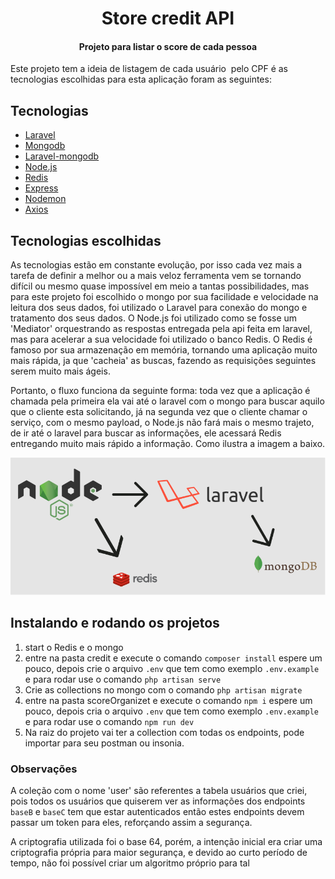 <h1 align="center">
Store credit API
</h1>

<h4 align="center">
Projeto para listar o score de cada pessoa
</h4>

<p >Este projeto tem a ideia de listagem de cada usuário  pelo CPF é as tecnologias escolhidas para esta aplicação foram as seguintes:</p>


## Tecnologias

- [Laravel](https://laravel.com/)
- [Mongodb](https://www.mongodb.com/3)
- [Laravel-mongodb](https://github.com/jenssegers/laravel-mongodb)
- [Node.js](https://nodejs.org/en/)
- [Redis](https://redis.io/)
- [Express](https://expressjs.com/)
- [Nodemon](https://nodemon.io/)
- [Axios](https://github.com/axios/axios)

## Tecnologias escolhidas

<p>As tecnologias estão em constante evolução, por isso cada vez mais a tarefa de definir a melhor ou a mais veloz ferramenta vem se tornando difícil ou mesmo quase impossível em meio a tantas possibilidades, mas para este projeto foi escolhido o mongo por sua facilidade e velocidade na leitura dos seus dados, foi utilizado o Laravel para conexão do mongo e tratamento dos seus dados. O Node.js foi utilizado como se fosse um 'Mediator' orquestrando as respostas entregada pela api feita em laravel, mas para acelerar a sua velocidade foi utilizado o banco Redis. O Redis é famoso por sua armazenação em memória, tornando uma aplicação muito mais rápida, ja que 'cacheia' as buscas, fazendo as requisições seguintes serem muito mais ágeis.</p>

<p>Portanto, o fluxo funciona da seguinte forma: toda vez que a aplicação é chamada pela primeira ela vai até o laravel com o mongo para buscar aquilo que o cliente esta solicitando, já na segunda vez que o cliente chamar o serviço, com o mesmo payload, o Node.js não fará mais o mesmo trajeto, de ir até o laravel para buscar as informações, ele acessará Redis entregando muito mais rápido a informação. Como ilustra a imagem a baixo.</p>


![alt text](https://github.com/Lvitoria/score-credit/blob/master/fluxo.png?raw=true)


## Instalando e rodando os projetos

1. start o Redis e o mongo
2. entre na pasta credit e execute o comando  `composer install` espere um pouco, depois crie o arquivo `.env` que tem como exemplo `.env.example` e para rodar use o comando `php artisan serve`
3. Crie as collections no mongo com o comando `php artisan migrate`
4. entre na pasta scoreOrganizet e execute o comando  `npm i` espere um pouco, depois cria o arquivo `.env` que tem como exemplo `.env.example` e para rodar use o comando `npm run dev`
5. Na raiz do projeto vai ter a collection com todas os endpoints, pode importar para seu postman ou insonia.


### Observações

 A coleção com o nome 'user' são referentes a tabela usuários que criei, pois todos os usuários que quiserem ver as informações dos endpoints `baseB` e `baseC` tem que estar autenticados então estes endpoints devem passar um token para eles, reforçando assim a segurança.

A criptografia utilizada foi o base 64, porém, a intenção inicial era criar uma criptografia própria para maior segurança, e devido ao curto período de tempo, não foi possível criar um algoritmo próprio para tal
